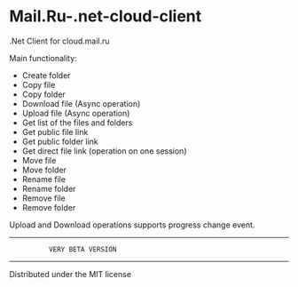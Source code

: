 # Mail.Ru-.net-cloud-client
.Net Client for cloud.mail.ru

Main functionality:
- Create folder
- Copy file
- Copy folder
- Download file (Async operation)
- Upload file (Async operation)
- Get list of the files and folders
- Get public file link
- Get public folder link
- Get direct file link (operation on one session)
- Move file
- Move folder
- Rename file
- Rename folder
- Remove file
- Remove folder

Upload and Download operations supports progress change event.

--------------------------------------------------
              VERY BETA VERSION
--------------------------------------------------

Distributed under the MIT license
